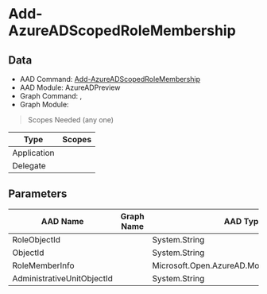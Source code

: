 # Add-AzureADScopedRoleMembership

> 

## Data

+ AAD Command: [Add-AzureADScopedRoleMembership](https://docs.microsoft.com/en-us/powershell/module/AzureADPreview/Add-AzureADScopedRoleMembership)
+ AAD Module: AzureADPreview
+ Graph Command: [](), []()
+ Graph Module: 

> Scopes Needed (any one)

|Type|Scopes|
|---|---|
|Application||
|Delegate||

## Parameters

|AAD Name|Graph Name|AAD Type|Graph Type|Infos|
|---|---|---|---|---|
|RoleObjectId||System.String|||
|ObjectId||System.String|||
|RoleMemberInfo||Microsoft.Open.AzureAD.Model.RoleMemberInfo|||
|AdministrativeUnitObjectId||System.String|||

